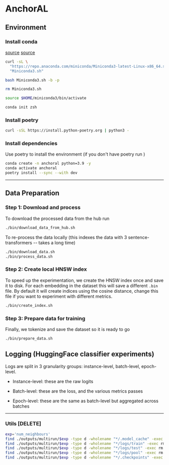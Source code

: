 # AnchorAL

## Environment

### Install conda

[source](https://educe-ubc.github.io/conda.html)
[source](https://developers.google.com/earth-engine/guides/python_install-conda)

```bash
curl -sL \
  "https://repo.anaconda.com/miniconda/Miniconda3-latest-Linux-x86_64.sh" > \
  "Miniconda3.sh"

bash Miniconda3.sh -b -p

rm Miniconda3.sh

source $HOME/miniconda3/bin/activate

conda init zsh
```

### Install poetry

```bash
curl -sSL https://install.python-poetry.org | python3 -
```

### Install dependencies
Use poetry to install the environment (if you don't have poetry run )

```bash
conda create -n anchoral python=3.9 -y
conda activate anchoral
poetry install --sync --with dev
```


---


## Data Preparation

### Step 1: Download and process

To download the processed data from the hub run

```bash
./bin/download_data_from_hub.sh
```

To re-process the data locally (this indexes the data with 3 sentence-transformers -- takes a long time)

```bash
./bin/download_data.sh
./bin/process_data.sh
```

### Step 2: Create local HNSW index

To speed up the experimentation, we create the HNSW index once and save it to disk. For each embedding in the dataset this will save a different `.bin` file. By default it will create indices using the cosine distance, change this file if you want to experiment with different metrics. 

```bash
./bin/create_index.sh
```

### Step 3: Prepare data for training

Finally, we tokenize and save the dataset so it is ready to go

```bash
./bin/prepare_data.sh
```


## Logging (HuggingFace classifier experiments)

Logs are split in 3 granularity groups: instance-level, batch-level, epoch-level.

- Instance-level: these are the raw logits

- Batch-level: these are the loss, and the various metrics passes

- Epoch-level: these are the same as batch-level but aggregated across batches



----

### Utils [DELETE]

```bash
exp='num_neighbours'
find ./outputs/multirun/$exp -type d -wholename "*/.model_cache" -exec rm -rf {} +
find ./outputs/multirun/$exp -type d -wholename "*/logs/train" -exec rm -rf {} +
find ./outputs/multirun/$exp -type d -wholename "*/logs/test" -exec rm -rf {} +
find ./outputs/multirun/$exp -type d -wholename "*/logs/pool" -exec rm -rf {} +
find ./outputs/multirun/$exp -type d -wholename "*/.checkpoints" -exec rm -rf {} +
```
